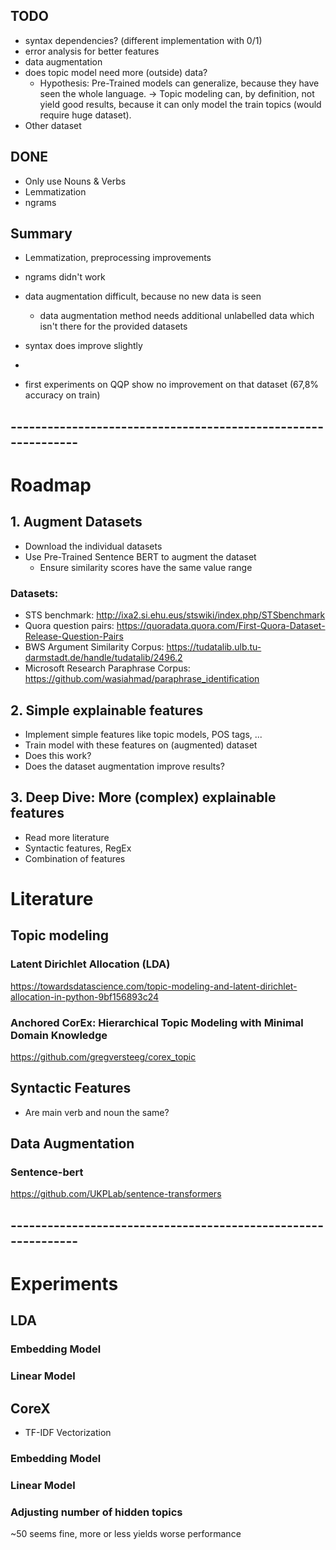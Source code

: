 ## TODO
- syntax dependencies? (different implementation with 0/1)
- error analysis for better features
- data augmentation
- does topic model need more (outside) data?
    - Hypothesis: Pre-Trained models can generalize, because they have seen the whole language. -> Topic modeling can, by definition, not yield good results, because it can only model the train topics (would require huge dataset).
- Other dataset

## DONE
- Only use Nouns & Verbs
- Lemmatization
- ngrams



## Summary

- Lemmatization, preprocessing improvements
- ngrams didn't work
- data augmentation difficult, because no new data is seen
    - data augmentation method needs additional unlabelled data which isn't there for the provided datasets
- syntax does improve slightly
- 

- first experiments on QQP show no improvement on that dataset (67,8% accuracy on train)







## --------------------------------------------------------------

# Roadmap
## 1. Augment Datasets
* Download the individual datasets
* Use Pre-Trained Sentence BERT to augment the dataset
    * Ensure similarity scores have the same value range
    
### Datasets:
* STS benchmark: http://ixa2.si.ehu.eus/stswiki/index.php/STSbenchmark
* Quora question pairs: https://quoradata.quora.com/First-Quora-Dataset-Release-Question-Pairs
* BWS Argument Similarity Corpus: https://tudatalib.ulb.tu-darmstadt.de/handle/tudatalib/2496.2
* Microsoft Research Paraphrase Corpus: https://github.com/wasiahmad/paraphrase_identification

## 2. Simple explainable features
* Implement simple features like topic models, POS tags, ...
* Train model with these features on (augmented) dataset
* Does this work?
* Does the dataset augmentation improve results?

## 3. Deep Dive: More (complex) explainable features
* Read more literature
* Syntactic features, RegEx
* Combination of features


# Literature
## Topic modeling
### Latent Dirichlet Allocation (LDA)
https://towardsdatascience.com/topic-modeling-and-latent-dirichlet-allocation-in-python-9bf156893c24
### Anchored CorEx: Hierarchical Topic Modeling with Minimal Domain Knowledge
https://github.com/gregversteeg/corex_topic

## Syntactic Features
- Are main verb and noun the same?

## Data Augmentation
### Sentence-bert
https://github.com/UKPLab/sentence-transformers


## --------------------------------------------------------------

# Experiments
## LDA
### Embedding Model
### Linear Model

## CoreX
- TF-IDF Vectorization
### Embedding Model
### Linear Model
### Adjusting number of hidden topics
~50 seems fine, more or less yields worse performance
